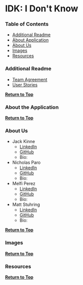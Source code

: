 # IDK: I Don't Know <a name="top"></a>

### Table of Contents
* [Additional Readme](#readme)
* [About Application](#aboutapp)
* [About Us](#aboutus)
* [Images](#images)
* [Resources](#resources)

### Additional Readme <a name="readme"></a>
* [Team Agreement](./assets/TEAMAGREEMENT.md)
* [User Stories](./assets/USERSTORIES.md)

**[Return to Top](#top)**

### About the Application <a name="aboutapp"><a/>

**[Return to Top](#top)**

### About Us <a name="aboutus"><a/>
* Jack Kinne
  * [LinkedIn](https://www.linkedin.com/in/jackdkinne/)
  * [GitHub](https://github.com/Bravelemming)
  * Bio: 
* Nicholas Paro
  * [LinkedIn](https://www.linkedin.com/in/nparo/)
  * [GitHub](https://github.com/paronicholas)
  * Bio:
* Melfi Perez
  * [LinkedIn](https://www.linkedin.com/in/melfiperez/)
  * [GitHub](https://github.com/perezm27)
  * Bio:
* Matt Stuhring
  * [LinkedIn](https://www.linkedin.com/in/mattstuhring/)
  * [GitHub](https://github.com/mattstuhring)
  * Bio:
  
**[Return to Top](#top)**

### Images <a name="images"><a/>

**[Return to Top](#top)**

### Resources <a name="resources"><a/>

**[Return to Top](#top)**
